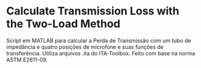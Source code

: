 # Calculate Transmission Loss with the Two-Load Method

Script em MATLAB para calcular a Perda de Transmissão com um tubo de impedância e quatro posições de microfone e suas funções de transferência. Utiliza arquivos .ita do ITA-Toolbox. Feito com base na norma ASTM E2611-09.
